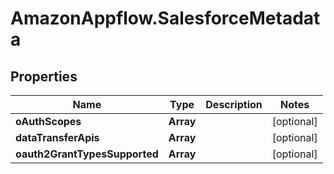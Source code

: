 # AmazonAppflow.SalesforceMetadata

## Properties

Name | Type | Description | Notes
------------ | ------------- | ------------- | -------------
**oAuthScopes** | **Array** |  | [optional] 
**dataTransferApis** | **Array** |  | [optional] 
**oauth2GrantTypesSupported** | **Array** |  | [optional] 


